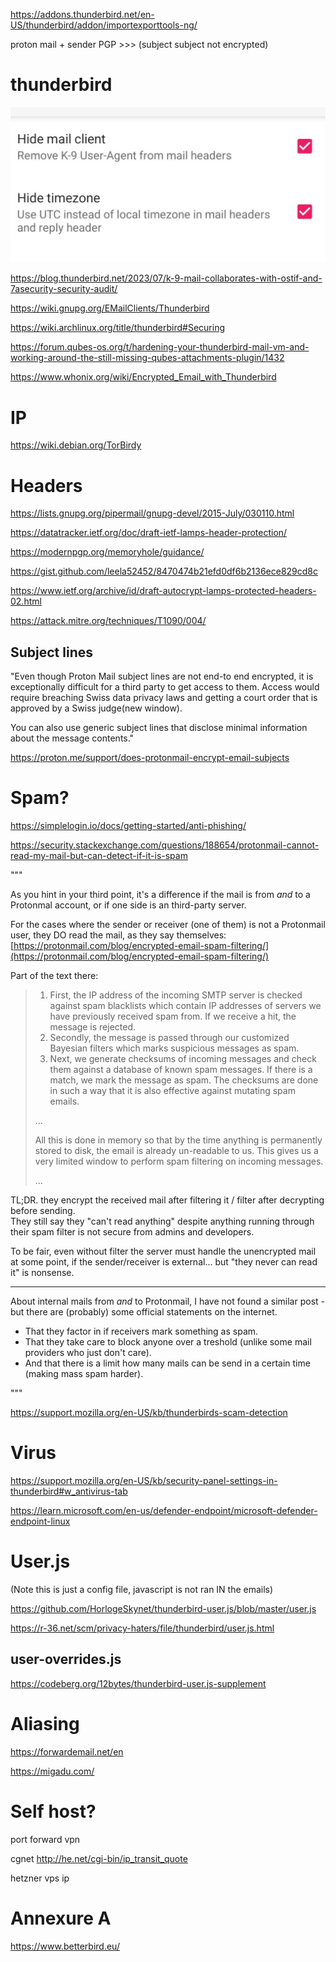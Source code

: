 https://addons.thunderbird.net/en-US/thunderbird/addon/importexporttools-ng/

proton mail + sender PGP >>> (subject subject not encrypted)

# thunderbird

![k9 privacy settings](/images/k9.jpg)

https://blog.thunderbird.net/2023/07/k-9-mail-collaborates-with-ostif-and-7asecurity-security-audit/

https://wiki.gnupg.org/EMailClients/Thunderbird

https://wiki.archlinux.org/title/thunderbird#Securing

https://forum.qubes-os.org/t/hardening-your-thunderbird-mail-vm-and-working-around-the-still-missing-qubes-attachments-plugin/1432

https://www.whonix.org/wiki/Encrypted_Email_with_Thunderbird

# IP

https://wiki.debian.org/TorBirdy

# Headers

https://lists.gnupg.org/pipermail/gnupg-devel/2015-July/030110.html

https://datatracker.ietf.org/doc/draft-ietf-lamps-header-protection/

https://modernpgp.org/memoryhole/guidance/

https://gist.github.com/leela52452/8470474b21efd0df6b2136ece829cd8c

https://www.ietf.org/archive/id/draft-autocrypt-lamps-protected-headers-02.html

https://attack.mitre.org/techniques/T1090/004/

## Subject lines

"Even though Proton Mail subject lines are not end-to end encrypted, it is exceptionally difficult for a third party to get access to them. Access would require breaching Swiss data privacy laws and getting a court order that is approved by a Swiss judge(new window).

You can also use generic subject lines that disclose minimal information about the message contents."

https://proton.me/support/does-protonmail-encrypt-email-subjects

# Spam?

https://simplelogin.io/docs/getting-started/anti-phishing/

https://security.stackexchange.com/questions/188654/protonmail-cannot-read-my-mail-but-can-detect-if-it-is-spam

"""

As you hint in your third point, it's a difference if the mail is from _and_ to a Protonmal account, or if one side is an third-party server.

For the cases where the sender or receiver (one of them) is not a Protonmail user, they DO read the mail, as they say themselves: [https://protonmail.com/blog/encrypted-email-spam-filtering/](https://protonmail.com/blog/encrypted-email-spam-filtering/)

Part of the text there:
> 
> 1. First, the IP address of the incoming SMTP server is checked against spam blacklists which contain IP addresses of servers we have previously received spam from. If we receive a hit, the message is rejected.
> 2. Secondly, the message is passed through our customized Bayesian filters which marks suspicious messages as spam.
> 3. Next, we generate checksums of incoming messages and check them against a database of known spam messages. If there is a match, we mark the message as spam. The checksums are done in such a way that it is also effective against mutating spam emails.
> 
> ...
> 
> All this is done in memory so that by the time anything is permanently stored to disk, the email is already un-readable to us. This gives us a very limited window to perform spam filtering on incoming messages.
> 
> ...

TL;DR. they encrypt the received mail after filtering it / filter after decrypting before sending.  
They still say they "can't read anything" despite anything running through their spam filter is not secure from admins and developers.

To be fair, even without filter the server must handle the unencrypted mail at some point, if the sender/receiver is external... but "they never can read it" is nonsense.

---

About internal mails from _and_ to Protonmail, I have not found a similar post - but there are (probably) some official statements on the internet.

* That they factor in if receivers mark something as spam.
* That they take care to block anyone over a treshold (unlike some mail providers who just don't care).
* And that there is a limit how many mails can be send in a certain time (making mass spam harder).

"""

https://support.mozilla.org/en-US/kb/thunderbirds-scam-detection

# Virus

https://support.mozilla.org/en-US/kb/security-panel-settings-in-thunderbird#w_antivirus-tab

https://learn.microsoft.com/en-us/defender-endpoint/microsoft-defender-endpoint-linux

# User.js

(Note this is just a config file, javascript is not ran IN the emails)

https://github.com/HorlogeSkynet/thunderbird-user.js/blob/master/user.js

https://r-36.net/scm/privacy-haters/file/thunderbird/user.js.html

## user-overrides.js

https://codeberg.org/12bytes/thunderbird-user.js-supplement

# Aliasing

https://forwardemail.net/en

https://migadu.com/

# Self host?

port forward vpn

cgnet http://he.net/cgi-bin/ip_transit_quote

hetzner vps ip

# Annexure A

https://www.betterbird.eu/
